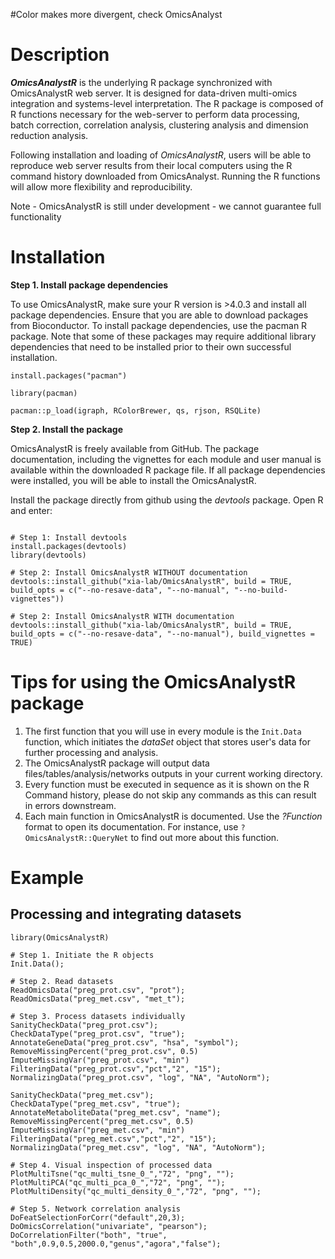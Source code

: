 #Color makes more divergent, check OmicsAnalyst


# Description

**_OmicsAnalystR_** is the underlying R package synchronized with OmicsAnalystR web server. It is designed for data-driven multi-omics integration and systems-level interpretation. The R package is composed of R functions necessary for the web-server to perform data processing, batch correction, correlation analysis, clustering analysis and dimension reduction analysis.

Following installation and loading of _OmicsAnalystR_, users will be able to reproduce web server results from their local computers using the R command history downloaded from OmicsAnalyst. Running the R functions will allow more flexibility and reproducibility.

Note - OmicsAnalystR is still under development - we cannot guarantee full functionality
# Installation

**Step 1. Install package dependencies**

To use OmicsAnalystR, make sure your R version is >4.0.3 and install all package dependencies. Ensure that you are able to download packages from Bioconductor. To install package dependencies, use the pacman R package. Note that some of these packages may require additional library dependencies that need to be installed prior to their own successful installation.

```
install.packages("pacman")

library(pacman)

pacman::p_load(igraph, RColorBrewer, qs, rjson, RSQLite)
```

**Step 2. Install the package**

OmicsAnalystR is freely available from GitHub. The package documentation, including the vignettes for each module and user manual is available within the downloaded R package file. If all package dependencies were installed, you will be able to install the OmicsAnalystR. 

Install the package directly from github using the _devtools_ package. Open R and enter:

```

# Step 1: Install devtools
install.packages(devtools)
library(devtools)

# Step 2: Install OmicsAnalystR WITHOUT documentation
devtools::install_github("xia-lab/OmicsAnalystR", build = TRUE, build_opts = c("--no-resave-data", "--no-manual", "--no-build-vignettes"))

# Step 2: Install OmicsAnalystR WITH documentation
devtools::install_github("xia-lab/OmicsAnalystR", build = TRUE, build_opts = c("--no-resave-data", "--no-manual"), build_vignettes = TRUE)
```

# Tips for using the OmicsAnalystR package

1. The first function that you will use in every module is the `Init.Data` function, which initiates the _dataSet_ object that stores user's data for further processing and analysis.
2. The OmicsAnalystR package will output data files/tables/analysis/networks outputs in your current working directory.
3. Every function must be executed in sequence as it is shown on the R Command history, please do not skip any commands as this can result in errors downstream.
4. Each main function in OmicsAnalystR is documented. Use the _?Function_ format to open its documentation. For instance, use `?OmicsAnalystR::QueryNet` to find out more about this function.

# Example

## Processing and integrating datasets

```
library(OmicsAnalystR)

# Step 1. Initiate the R objects
Init.Data();

# Step 2. Read datasets
ReadOmicsData("preg_prot.csv", "prot");
ReadOmicsData("preg_met.csv", "met_t");

# Step 3. Process datasets individually
SanityCheckData("preg_prot.csv");
CheckDataType("preg_prot.csv", "true");
AnnotateGeneData("preg_prot.csv", "hsa", "symbol");
RemoveMissingPercent("preg_prot.csv", 0.5)
ImputeMissingVar("preg_prot.csv", "min")
FilteringData("preg_prot.csv","pct","2", "15");
NormalizingData("preg_prot.csv", "log", "NA", "AutoNorm");

SanityCheckData("preg_met.csv");
CheckDataType("preg_met.csv", "true");
AnnotateMetaboliteData("preg_met.csv", "name");
RemoveMissingPercent("preg_met.csv", 0.5)
ImputeMissingVar("preg_met.csv", "min")
FilteringData("preg_met.csv","pct","2", "15");
NormalizingData("preg_met.csv", "log", "NA", "AutoNorm");

# Step 4. Visual inspection of processed data
PlotMultiTsne("qc_multi_tsne_0_","72", "png", "");
PlotMultiPCA("qc_multi_pca_0_","72", "png", "");
PlotMultiDensity("qc_multi_density_0_","72", "png", "");

# Step 5. Network correlation analysis
DoFeatSelectionForCorr("default",20,3);
DoOmicsCorrelation("univariate", "pearson");
DoCorrelationFilter("both", "true", "both",0.9,0.5,2000.0,"genus","agora","false");
```


